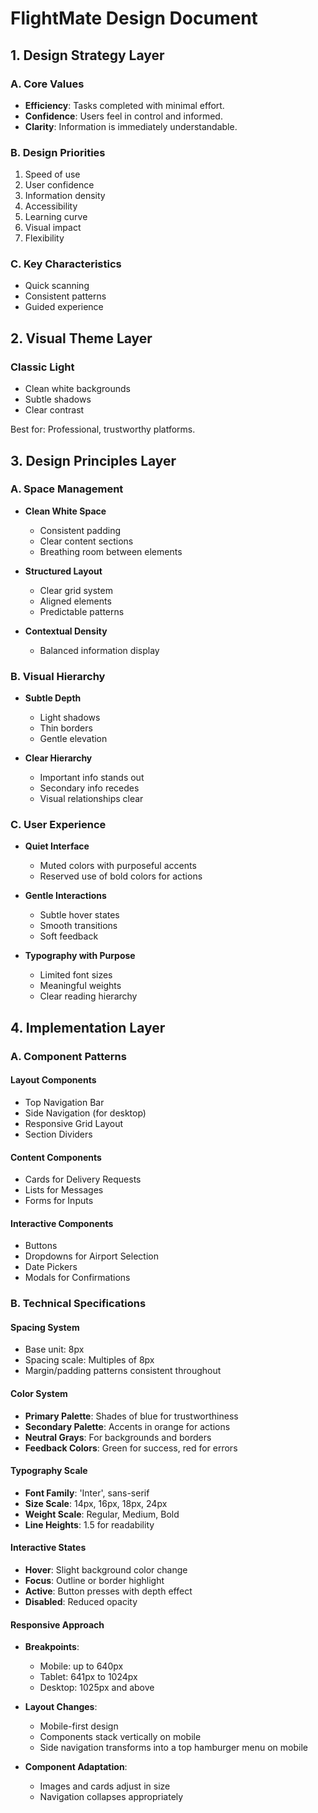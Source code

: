 # FlightMate Design Document

## 1. Design Strategy Layer

### A. Core Values

- **Efficiency**: Tasks completed with minimal effort.
- **Confidence**: Users feel in control and informed.
- **Clarity**: Information is immediately understandable.

### B. Design Priorities

1. Speed of use
2. User confidence
3. Information density
4. Accessibility
5. Learning curve
6. Visual impact
7. Flexibility

### C. Key Characteristics

- Quick scanning
- Consistent patterns
- Guided experience

## 2. Visual Theme Layer

### Classic Light

- Clean white backgrounds
- Subtle shadows
- Clear contrast

Best for: Professional, trustworthy platforms.

## 3. Design Principles Layer

### A. Space Management

- **Clean White Space**
  - Consistent padding
  - Clear content sections
  - Breathing room between elements

- **Structured Layout**
  - Clear grid system
  - Aligned elements
  - Predictable patterns

- **Contextual Density**
  - Balanced information display

### B. Visual Hierarchy

- **Subtle Depth**
  - Light shadows
  - Thin borders
  - Gentle elevation

- **Clear Hierarchy**
  - Important info stands out
  - Secondary info recedes
  - Visual relationships clear

### C. User Experience

- **Quiet Interface**
  - Muted colors with purposeful accents
  - Reserved use of bold colors for actions

- **Gentle Interactions**
  - Subtle hover states
  - Smooth transitions
  - Soft feedback

- **Typography with Purpose**
  - Limited font sizes
  - Meaningful weights
  - Clear reading hierarchy

## 4. Implementation Layer

### A. Component Patterns

#### Layout Components

- Top Navigation Bar
- Side Navigation (for desktop)
- Responsive Grid Layout
- Section Dividers

#### Content Components

- Cards for Delivery Requests
- Lists for Messages
- Forms for Inputs

#### Interactive Components

- Buttons
- Dropdowns for Airport Selection
- Date Pickers
- Modals for Confirmations

### B. Technical Specifications

#### Spacing System

- Base unit: 8px
- Spacing scale: Multiples of 8px
- Margin/padding patterns consistent throughout

#### Color System

- **Primary Palette**: Shades of blue for trustworthiness
- **Secondary Palette**: Accents in orange for actions
- **Neutral Grays**: For backgrounds and borders
- **Feedback Colors**: Green for success, red for errors

#### Typography Scale

- **Font Family**: 'Inter', sans-serif
- **Size Scale**: 14px, 16px, 18px, 24px
- **Weight Scale**: Regular, Medium, Bold
- **Line Heights**: 1.5 for readability

#### Interactive States

- **Hover**: Slight background color change
- **Focus**: Outline or border highlight
- **Active**: Button presses with depth effect
- **Disabled**: Reduced opacity

#### Responsive Approach

- **Breakpoints**:
  - Mobile: up to 640px
  - Tablet: 641px to 1024px
  - Desktop: 1025px and above

- **Layout Changes**:
  - Mobile-first design
  - Components stack vertically on mobile
  - Side navigation transforms into a top hamburger menu on mobile

- **Component Adaptation**:
  - Images and cards adjust in size
  - Navigation collapses appropriately
